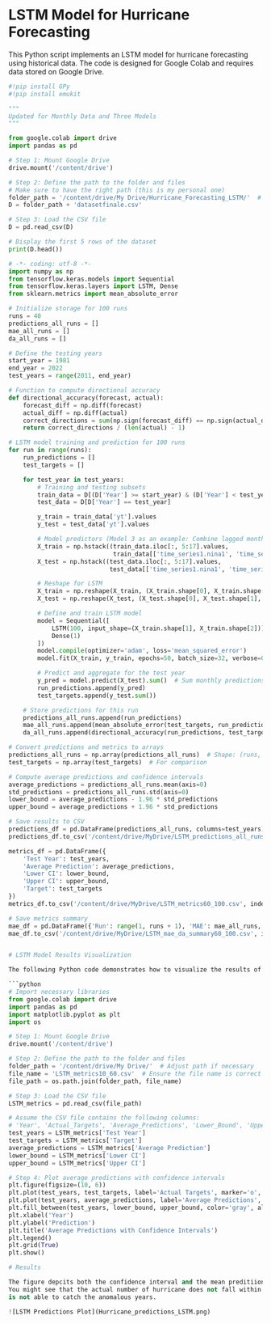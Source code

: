 # LSTM Model for Hurricane Forecasting

This Python script implements an LSTM model for hurricane forecasting using historical data. The code is designed for Google Colab and requires data stored on Google Drive.

```python
#!pip install GPy
#!pip install emukit

"""
Updated for Monthly Data and Three Models
"""

from google.colab import drive
import pandas as pd

# Step 1: Mount Google Drive
drive.mount('/content/drive')

# Step 2: Define the path to the folder and files
# Make sure to have the right path (this is my personal one)
folder_path = '/content/drive/My Drive/Hurricane_Forecasting_LSTM/'  # Adjust path if necessary
D = folder_path + 'datasetfinale.csv'

# Step 3: Load the CSV file
D = pd.read_csv(D)

# Display the first 5 rows of the dataset
print(D.head())

# -*- coding: utf-8 -*-
import numpy as np
from tensorflow.keras.models import Sequential
from tensorflow.keras.layers import LSTM, Dense
from sklearn.metrics import mean_absolute_error

# Initialize storage for 100 runs
runs = 40
predictions_all_runs = []
mae_all_runs = []
da_all_runs = []

# Define the testing years
start_year = 1981
end_year = 2022
test_years = range(2011, end_year)

# Function to compute directional accuracy
def directional_accuracy(forecast, actual):
    forecast_diff = np.diff(forecast)
    actual_diff = np.diff(actual)
    correct_directions = sum(np.sign(forecast_diff) == np.sign(actual_diff))
    return correct_directions / (len(actual) - 1)

# LSTM model training and prediction for 100 runs
for run in range(runs):
    run_predictions = []
    test_targets = []

    for test_year in test_years:
        # Training and testing subsets
        train_data = D[(D['Year'] >= start_year) & (D['Year'] < test_year)]
        test_data = D[D['Year'] == test_year]

        y_train = train_data['yt'].values
        y_test = test_data['yt'].values

        # Model predictors (Model 3 as an example: Combine lagged months and time series)
        X_train = np.hstack((train_data.iloc[:, 5:17].values,
                             train_data[['time_series1.nina1', 'time_series2.z500_std']].values))
        X_test = np.hstack((test_data.iloc[:, 5:17].values,
                            test_data[['time_series1.nina1', 'time_series2.z500_std']].values))

        # Reshape for LSTM
        X_train = np.reshape(X_train, (X_train.shape[0], X_train.shape[1], 1))
        X_test = np.reshape(X_test, (X_test.shape[0], X_test.shape[1], 1))

        # Define and train LSTM model
        model = Sequential([
            LSTM(100, input_shape=(X_train.shape[1], X_train.shape[2])),
            Dense(1)
        ])
        model.compile(optimizer='adam', loss='mean_squared_error')
        model.fit(X_train, y_train, epochs=50, batch_size=32, verbose=0)

        # Predict and aggregate for the test year
        y_pred = model.predict(X_test).sum()  # Sum monthly predictions
        run_predictions.append(y_pred)
        test_targets.append(y_test.sum())

    # Store predictions for this run
    predictions_all_runs.append(run_predictions)
    mae_all_runs.append(mean_absolute_error(test_targets, run_predictions))
    da_all_runs.append(directional_accuracy(run_predictions, test_targets))

# Convert predictions and metrics to arrays
predictions_all_runs = np.array(predictions_all_runs)  # Shape: (runs, len(test_years))
test_targets = np.array(test_targets)  # For comparison

# Compute average predictions and confidence intervals
average_predictions = predictions_all_runs.mean(axis=0)
std_predictions = predictions_all_runs.std(axis=0)
lower_bound = average_predictions - 1.96 * std_predictions
upper_bound = average_predictions + 1.96 * std_predictions

# Save results to CSV
predictions_df = pd.DataFrame(predictions_all_runs, columns=test_years)
predictions_df.to_csv('/content/drive/MyDrive/LSTM_predictions_all_runs60_100.csv', index=False)

metrics_df = pd.DataFrame({
    'Test Year': test_years,
    'Average Prediction': average_predictions,
    'Lower CI': lower_bound,
    'Upper CI': upper_bound,
    'Target': test_targets
})
metrics_df.to_csv('/content/drive/MyDrive/LSTM_metrics60_100.csv', index=False)

# Save metrics summary
mae_df = pd.DataFrame({'Run': range(1, runs + 1), 'MAE': mae_all_runs, 'DA': da_all_runs})
mae_df.to_csv('/content/drive/MyDrive/LSTM_mae_da_summary60_100.csv', index=False)


# LSTM Model Results Visualization

The following Python code demonstrates how to visualize the results of the LSTM model predictions, including the actual targets, average predictions, and confidence intervals.

```python
# Import necessary libraries
from google.colab import drive
import pandas as pd
import matplotlib.pyplot as plt
import os

# Step 1: Mount Google Drive
drive.mount('/content/drive')

# Step 2: Define the path to the folder and files
folder_path = '/content/drive/My Drive/'  # Adjust path if necessary
file_name = 'LSTM_metrics10_60.csv'  # Ensure the file name is correct
file_path = os.path.join(folder_path, file_name)

# Step 3: Load the CSV file
LSTM_metrics = pd.read_csv(file_path)

# Assume the CSV file contains the following columns:
# 'Year', 'Actual_Targets', 'Average_Predictions', 'Lower_Bound', 'Upper_Bound'
test_years = LSTM_metrics['Test Year']
test_targets = LSTM_metrics['Target']
average_predictions = LSTM_metrics['Average Prediction']
lower_bound = LSTM_metrics['Lower CI']
upper_bound = LSTM_metrics['Upper CI']

# Step 4: Plot average predictions with confidence intervals
plt.figure(figsize=(10, 6))
plt.plot(test_years, test_targets, label='Actual Targets', marker='o', linestyle='-', color='blue')
plt.plot(test_years, average_predictions, label='Average Predictions', marker='x', linestyle='--', color='orange')
plt.fill_between(test_years, lower_bound, upper_bound, color='gray', alpha=0.3, label='95% Confidence Interval')
plt.xlabel('Year')
plt.ylabel('Prediction')
plt.title('Average Predictions with Confidence Intervals')
plt.legend()
plt.grid(True)
plt.show()

# Results

The figure depcits both the confidence interval and the mean preditiion of multiples runs.
You might see that the actual number of hurricane does not fall within the confidence intervals proving that the LSTM trained on monthly data
is not able to catch the anomalous years.

![LSTM Predictions Plot](Hurricane_predictions_LSTM.png)

